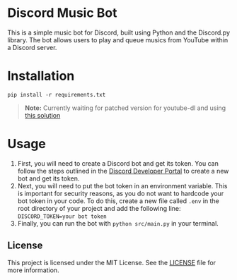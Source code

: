 
# Discord Music Bot

This is a simple music bot for Discord, built using Python and the Discord.py library. The bot allows users to play and queue musics from YouTube within a Discord server.

# Installation

`pip install -r requirements.txt`

> **Note:** Currently waiting for patched version for youtube-dl and using [this solution](https://stackoverflow.com/a/75602237)

# Usage

1.  First, you will need to create a Discord bot and get its token. You can follow the steps outlined in the [Discord Developer Portal](https://discord.com/developers/docs/intro) to create a new bot and get its token.
2.  Next, you will need to put the bot token in an environment variable. This is important for security reasons, as you do not want to hardcode your bot token in your code. To do this, create a new file called `.env` in the root directory of your project and add the following line:
`DISCORD_TOKEN=your bot token`
3.  Finally, you can run the bot with `python src/main.py` in your terminal.

## License

This project is licensed under the MIT License. See the [LICENSE](LICENSE) file for more information.
